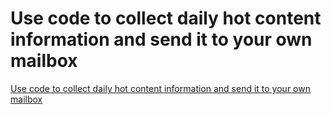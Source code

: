 # Use code to collect daily hot content information and send it to your own mailbox
[Use code to collect daily hot content information and send it to your own mailbox](https://aiwithcloud.com/2022/09/16/use_code_to_collect_daily_hot_content_information_and_send_it_to_your_own_mailbox/)